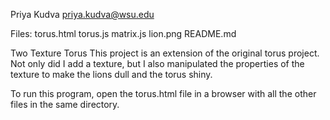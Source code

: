 Priya Kudva
priya.kudva@wsu.edu

Files:
    torus.html
    torus.js
    matrix.js
    lion.png
    README.md

Two Texture Torus
This project is an extension of the original torus project.
Not only did I add a texture, but I also manipulated the properties of the texture to make the lions dull and the torus shiny.

To run this program, open the torus.html file in a browser with all the other files in the same directory.
